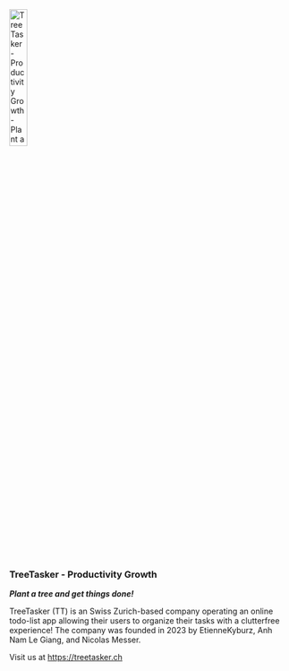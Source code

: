 <div>
	<img src="https://www.treetasker.ch/assets/treetasker-logo-nobg-702211b763848637383332b400d20bb140ee5b329085f5a4a445a753206345eb.png" alt="TreeTasker - Productivity Growth - Plant a tree and get things done!" width="25%">
	<div>
		<h3>TreeTasker - Productivity Growth</h3>
		<p><strong><em>Plant a tree and get things done!</em></strong></p>
	</div>	
</div>
<div>
	<p>TreeTasker (TT) is an Swiss Zurich-based company operating an online todo-list app allowing their users to organize their tasks with a clutterfree experience! The company was founded in 2023 by EtienneKyburz, Anh Nam Le Giang, and Nicolas Messer.</p>
	<p>Visit us at <a href="https://treetasker.ch" title="TreeTasker - Productivity Grwowth" target="_blank">https://treetasker.ch</a></p>
</div>
